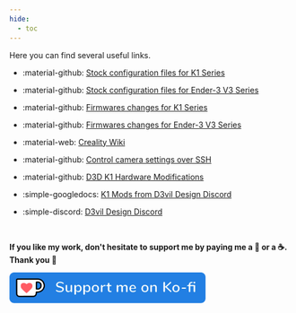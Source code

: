 ```yaml
---
hide:
  - toc
---
```

Here you can find several useful links.

- :material-github: <a href="https://github.com/Guilouz/Creality-Helper-Script-Wiki/tree/main/downloads/Stock%20Config%20Files/K1">Stock configuration files for K1 Series</a>

- :material-github: <a href="https://github.com/Guilouz/Creality-Helper-Script-Wiki/tree/main/downloads/Stock%20Config%20Files/Ender-3V3">Stock configuration files for Ender-3 V3 Series</a>

- :material-github: <a href="https://github.com/Guilouz/Creality-K1-Extracted-Firmwares">Firmwares changes for K1 Series</a>

- :material-github: <a href="https://github.com/Guilouz/Creality-Ender3-V3-Extracted-Firmwares">Firmwares changes for Ender-3 V3 Series</a>

- :material-web: <a href="https://wiki.creality.com/en/home">Creality Wiki</a>

- :material-github: <a href="https://github.com/victornpb/k1S/tree/main/camera">Control camera settings over SSH</a>

- :material-github: <a href="https://github.com/D3vil-Design/K1-Hardware-Mods">D3D K1 Hardware Modifications</a>

- :simple-googledocs: <a href="https://docs.google.com/presentation/d/1GMZwEPHjKJ3IrpGRz07VVAv4h2vc6QOYyk7FDC-Pyls">K1 Mods from D3vil Design Discord</a>

- :simple-discord: <a href="https://discord.gg/d3vil-design">D3vil Design Discord</a>

<br />

**If you like my work, don't hesitate to support me by paying me a 🍺 or a ☕. Thank you 🙂**

<a href="https://ko-fi.com/guilouz" target="_blank"><img width="350" src="../../assets/img/home/Ko-fi.png"></a>

